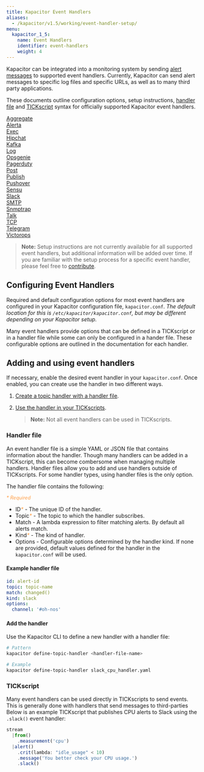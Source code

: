 ```yaml
---
title: Kapacitor Event Handlers
aliases:
  - /kapacitor/v1.5/working/event-handler-setup/
menu:
  kapacitor_1_5:
    name: Event Handlers
    identifier: event-handlers
    weight: 4
---
```


Kapacitor can be integrated into a monitoring system by sending
[alert messages](/kapacitor/v1.5/nodes/alert_node/#message) to supported event
handlers. Currently, Kapacitor can send alert messages to specific log files and
specific URLs, as well as to many third party applications.

These documents outline configuration options, setup instructions, [handler file](#handler-file) and [TICKscript](/kapacitor/v1.5/tick/introduction/)
syntax for officially supported Kapacitor event handlers.

[Aggregate](aggregate/)  
[Alerta](alerta/)  
[Exec](exec/)  
[Hipchat](hipchat/)  
[Kafka](kafka/)  
[Log](log/)  
[Opsgenie](opsgenie/)  
[Pagerduty](pagerduty/)  
[Post](post/)  
[Publish](publish/)   
[Pushover](pushover/)   
[Sensu](sensu/)  
[Slack](slack/)  
[SMTP](smtp/)  
[Snmptrap](snmptrap/)  
[Talk](talk/)  
[TCP](tcp/)  
[Telegram](telegram/)  
[Victorops](victorops/)  

> **Note:** Setup instructions are not currently available for all supported event
handlers, but additional information will be added over time. If
you are familiar with the setup process for a specific event handler, please
feel free to [contribute](https://github.com/influxdata/docs.influxdata.com/blob/master/CONTRIBUTING.md).

## Configuring Event Handlers
Required and default configuration options for most event handlers are configured in your Kapacitor configuration file, `kapacitor.conf`.
_The default location for this is `/etc/kapacitor/kapacitor.conf`, but may be different depending on your Kapacitor setup._

Many event handlers provide options that can be defined in a TICKscript or in a handler file while
some can only be configured in a hander file.
These configurable options are outlined in the documentation for each handler.

## Adding and using event handlers
If necessary, enable the desired event handler in your `kapacitor.conf`. Once enabled, you can create use the handler in two different ways.

1. [Create a topic handler with a handler file](#handler-file).
2. [Use the handler in your TICKscripts](#tickscript).

    > **Note:** Not all event handlers can be used in TICKscripts.

### Handler file
An event handler file is a simple YAML or JSON file that contains information about the handler.
Though many handlers can be added in a TICKscript, this can become combersome when managing multiple handlers.
Handler files allow you to add and use handlers outside of TICKscripts.
For some handler types, using handler files is the only option.

The handler file contains the following:

<span style="color: #ff9e46; font-style: italic; font-size: .8rem;">* Required</span>

- ID<span style="color: #ff9e46; font-style: italic;">\*</span> - The unique ID of the handler.
- Topic<span style="color: #ff9e46; font-style: italic;">\*</span> - The topic to which the handler subscribes.
- Match - A lambda expression to filter matching alerts. By default all alerts match.
- Kind<span style="color: #ff9e46; font-style: italic;">\*</span> - The kind of handler.
- Options - Configurable options determined by the handler kind. If none are provided, default values defined for the handler in the `kapacitor.conf` will be used.

#### Example handler file
```yaml
id: alert-id
topic: topic-name
match: changed()
kind: slack
options:
  channel: '#oh-nos'
```

#### Add the handler
Use the Kapacitor CLI to define a new handler with a handler file:

```bash
# Pattern
kapacitor define-topic-handler <handler-file-name>

# Example
kapacitor define-topic-handler slack_cpu_handler.yaml
```

### TICKscript
Many event handlers can be used directly in TICKscripts to send events. This is generally done with handlers that send messages to third-parties Below is an example TICKscript that publishes CPU alerts to Slack using the `.slack()` event handler:

```js
stream
  |from()
    .measurement('cpu')
  |alert()
    .crit(lambda: "idle_usage" < 10)
    .message('You better check your CPU usage.')
    .slack()
```
